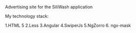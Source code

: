 Advertising site for the SiliWash application

My technology stack: 

1.HTML 5
2.Less
3.Angular
4.SwiperJs
5.NgZorro
6. ngx-mask
